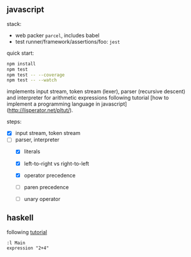 ## javascript

stack:
-   web packer `parcel`, includes babel
-   test runner/framework/assertions/foo: `jest`

quick start:
```sh
npm install
npm test
npm test -- --coverage
npm test -- --watch
```

implements input stream, token stream (lexer), parser (recursive descent)
and interpreter for arithmetic expressions following tutorial
[how to implement a programming language in javascript]
(http://lisperator.net/pltut/).

steps:
-   [x] input stream, token stream
-   [ ] parser, interpreter
    -   [x] literals
    -   [x] left-to-right vs right-to-left
    -   [x] operator precedence
    -   [ ] paren precedence
    -   [ ] unary operator


## haskell

following [tutorial](https://alephnullplex.github.io/cradle/)

```ghci
:l Main
expression "2+4"
```
